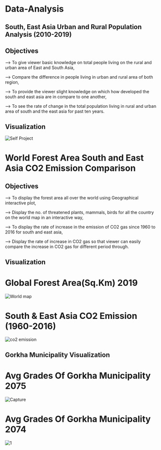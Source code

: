 # Data-Analysis

## South, East Asia Urban and Rural Population Analysis (2010-2019)

## Objectives

--> To give viewer basic knowledge on total people living on the rural and urban area of East and South Asia,

--> Compare the difference in people living in urban and rural area of both region,

--> To provide the viewer slight knowledge on which how developed the south and east asia are in compare to one another,

--> To see the rate of change in the total population living in rural and urban area of south and the east asia for past ten years.


## Visualization

![Self Project](https://user-images.githubusercontent.com/66167662/94291309-2da3ef00-ff7b-11ea-9eb7-f9c13b3a8709.PNG)

# World Forest Area South and East Asia CO2 Emission Comparison

## Objectives

--> To display the forest area all over the world using Geographical interactive plot,

--> Display the no. of threatened plants, mammals, birds for all the country on the world map in an interactive way,

--> To display the rate of increase in the emission of CO2 gas since 1960 to 2016 for south and east asia,

--> Display the rate of increase in CO2 gas so that viewer can easily compare the increase in CO2 gas for different period through.


## Visualization

# Global Forest Area(Sq.Km) 2019

![World map](https://user-images.githubusercontent.com/66167662/94345438-7c1dc000-0045-11eb-8245-06ec282c16fb.PNG)

# South & East Asia CO2 Emission (1960-2016)

![co2 emission](https://user-images.githubusercontent.com/66167662/94345460-b5eec680-0045-11eb-8611-28c6c43e16b0.PNG)

## Gorkha Municipality Visualization

# Avg Grades Of Gorkha Municipality 2075
![Capture](https://user-images.githubusercontent.com/66167662/114068273-7854db00-98bd-11eb-8dfc-52764e7107f3.PNG)

# Avg Grades Of Gorkha Municipality 2074
![1](https://user-images.githubusercontent.com/66167662/114068254-725efa00-98bd-11eb-9703-9047b8059133.PNG)

